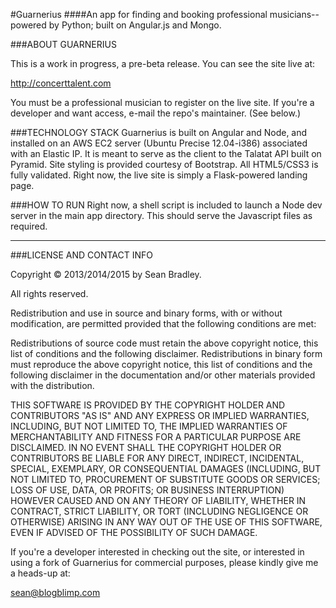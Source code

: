 #Guarnerius
####An app for finding and booking professional musicians--powered by Python; built on Angular.js and Mongo.


###ABOUT GUARNERIUS

This is a work in progress, a pre-beta release. You can see the site live at:

<http://concerttalent.com>

You must be a professional musician to register on the live site. If you're a developer and want access, e-mail the repo's maintainer. (See below.)

###TECHNOLOGY STACK
Guarnerius is built on Angular and Node, and installed on an AWS EC2 server (Ubuntu Precise 12.04-i386) associated with an Elastic IP. It is meant to serve as the client to the Talatat API built on Pyramid. Site styling is provided courtesy of Bootstrap.  All HTML5/CSS3 is fully validated. Right now, the live site is simply a Flask-powered landing page.

###HOW TO RUN
Right now, a shell script is included to launch a Node dev server in the main app directory. This should serve the Javascript files as required.


------------------------------------------------------------------------

###LICENSE AND CONTACT INFO

Copyright © 2013/2014/2015 by Sean Bradley.

All rights reserved.

Redistribution and use in source and binary forms, with or without modification, are permitted provided that the following conditions are met:

Redistributions of source code must retain the above copyright notice, this list of conditions and the following disclaimer. Redistributions in binary form must reproduce the above copyright notice, this list of conditions and the following disclaimer in the documentation and/or other materials provided with the distribution.

THIS SOFTWARE IS PROVIDED BY THE COPYRIGHT HOLDER AND CONTRIBUTORS "AS IS" AND ANY EXPRESS OR IMPLIED WARRANTIES, INCLUDING, BUT NOT LIMITED TO, THE IMPLIED WARRANTIES OF MERCHANTABILITY AND FITNESS FOR A PARTICULAR PURPOSE ARE DISCLAIMED. IN NO EVENT SHALL THE COPYRIGHT HOLDER OR CONTRIBUTORS BE LIABLE FOR ANY DIRECT, INDIRECT, INCIDENTAL, SPECIAL, EXEMPLARY, OR CONSEQUENTIAL DAMAGES (INCLUDING, BUT NOT LIMITED TO, PROCUREMENT OF SUBSTITUTE GOODS OR SERVICES; LOSS OF USE, DATA, OR PROFITS; OR BUSINESS INTERRUPTION) HOWEVER CAUSED AND ON ANY THEORY OF LIABILITY, WHETHER IN CONTRACT, STRICT LIABILITY, OR TORT (INCLUDING NEGLIGENCE OR OTHERWISE) ARISING IN ANY WAY OUT OF THE USE OF THIS SOFTWARE, EVEN IF ADVISED OF THE POSSIBILITY OF SUCH DAMAGE.

If you're a developer interested in checking out the site, or interested in using a fork of Guarnerius for commercial purposes, please kindly give me a heads-up at:

sean@blogblimp.com
